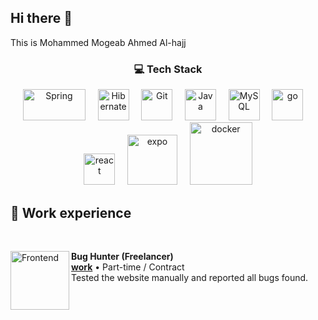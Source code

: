 ## Hi there 👋
This is Mohammed Mogeab Ahmed Al-hajj

<h3 align="center">💻 Tech Stack</h3>

<p align="center">
  <img src="https://cdn.svgporn.com/logos/spring.svg" alt="Spring" width="100" height="50" />
  &nbsp;&nbsp;&nbsp;
  <img src="https://cdn.svgporn.com/logos/hibernate.svg" alt="Hibernate" width="50" height="50" />
  &nbsp;&nbsp;&nbsp;
  <img src="https://cdn.svgporn.com/logos/git-icon.svg" alt="Git" width="50" height="50" />
  &nbsp;&nbsp;&nbsp;
  <img src="https://cdn.svgporn.com/logos/java.svg" alt="Java" width="50" height="50" />
  &nbsp;&nbsp;&nbsp;
  <img src="https://cdn.svgporn.com/logos/mysql.svg" alt="MySQL" width="50" height="50" />
    &nbsp;&nbsp;&nbsp;
  <img src="https://cdn.svgporn.com/logos/go.svg" alt="go" width="50" height="50" />
    &nbsp;&nbsp;&nbsp;
  <img src="https://cdn.svgporn.com/logos/react.svg" alt="react" width="50" height="50" />
    &nbsp;&nbsp;&nbsp;
  <img src="https://cdn.svgporn.com/logos/expo.svg" alt="expo" width="80" height="80" />
   &nbsp;&nbsp;&nbsp;
  <img src="https://cdn.svgporn.com/logos/docker.svg" alt="docker" width="100" height="100" />
</p>

## 👷 Work experience
<br/>

[<img align="left" height="94px" width="94px" alt="Frontend" src="https://www.tryexponent.com/_next/static/media/logo.58b2f326.svg"/>](https://github.com/MohammedMogeab/)
**Bug Hunter (Freelancer)** \
[**work**](https://github.com/bhza/) • Part-time / Contract
<br/>
Tested the website manually and reported all bugs found.  
